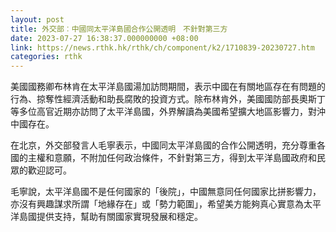 ```yaml
---
layout: post
title: 外交部︰中國同太平洋島國合作公開透明　不針對第三方
date: 2023-07-27 16:38:37.000000000 +08:00
link: https://news.rthk.hk/rthk/ch/component/k2/1710839-20230727.htm
categories: rthk
---
```


美國國務卿布林肯在太平洋島國湯加訪問期間，表示中國在有關地區存在有問題的行為、掠奪性經濟活動和助長腐敗的投資方式。除布林肯外，美國國防部長奧斯丁等多位高官近期亦訪問了太平洋島國，外界解讀為美國希望擴大地區影響力，對沖中國存在。

在北京，外交部發言人毛寧表示，中國同太平洋島國的合作公開透明，充分尊重各國的主權和意願，不附加任何政治條件，不針對第三方，得到太平洋島國政府和民眾的歡迎認可。

毛寧說，太平洋島國不是任何國家的「後院」，中國無意同任何國家比拼影響力，亦沒有興趣謀求所謂「地緣存在」或「勢力範圍」，希望美方能夠真心實意為太平洋島國提供支持，幫助有關國家實現發展和穩定。
